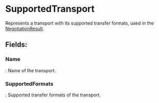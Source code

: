# SupportedTransport

Represents a transport with its supported transfer formats, used in the [NegotiationResult](../Messages/NegotiationResult.md). 

## **Fields**:
### **Name**
: Name of the transport. 
### **SupportedFormats**
: Supported transfer formats of the transport. 